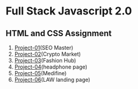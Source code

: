 # Full Stack Javascript 2.0

## HTML and CSS Assignment
1. [Project-01](./HTML%20and%20CSS%20assignments/Project-01/)(SEO Master)
2. [Project-02](./HTML%20and%20CSS%20assignments/Project-02/)(Crypto Market)
3. [Project-03](./HTML%20and%20CSS%20assignments/Project-03/)(Fashion Hub)
4. [Project-04](./HTML%20and%20CSS%20assignments/Project-04/)(headphone page)
5. [Project-05](./HTML%20and%20CSS%20assignments/Project-05/)(Medifine)
6. [Project-06](./HTML%20and%20CSS%20assignments/Project-06/)(LAW landing page)

